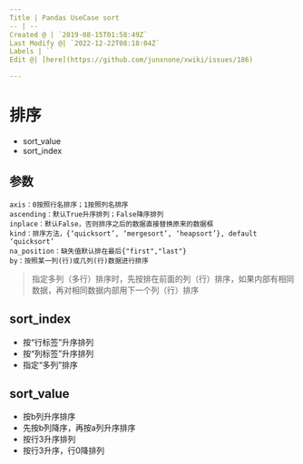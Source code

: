 ```yaml
---
Title | Pandas UseCase sort
-- | --
Created @ | `2019-08-15T01:58:49Z`
Last Modify @| `2022-12-22T08:18:04Z`
Labels | ``
Edit @| [here](https://github.com/junxnone/xwiki/issues/186)

---
```

# 排序


- sort_value
- sort_index

## 参数

```
axis：0按照行名排序；1按照列名排序
ascending：默认True升序排列；False降序排列
inplace：默认False，否则排序之后的数据直接替换原来的数据框
kind：排序方法，{‘quicksort’, ‘mergesort’, ‘heapsort’}, default ‘quicksort’
na_position：缺失值默认排在最后{"first","last"}
by：按照某一列(行)或几列(行)数据进行排序
```

> 指定多列（多行）排序时，先按排在前面的列（行）排序，如果内部有相同数据，再对相同数据内部用下一个列（行）排序

## sort_index
- 按“行标签”升序排列
- 按“列标签”升序排列
- 指定“多列”排序

## sort_value
- 按b列升序排序
- 先按b列降序，再按a列升序排序
- 按行3升序排列
- 按行3升序，行0降排列
